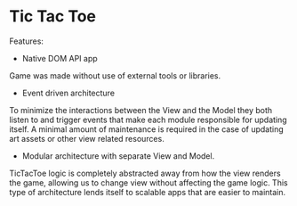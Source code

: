 Tic Tac Toe
=========

Features:
* Native DOM API app

Game was made without use of external tools or libraries.

* Event driven architecture

To minimize the interactions between the View and the Model they both listen to and trigger events that make each module responsible for updating itself. A minimal amount of maintenance is required in the case of updating art assets or other view related resources.

* Modular architecture with separate View and Model. 

TicTacToe logic is completely abstracted away from how the view renders the game, allowing us to change view without affecting the game logic. This type of architecture lends itself to scalable apps that are easier to maintain.

